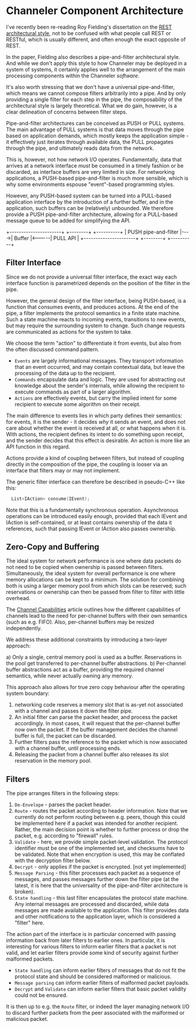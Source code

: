 Channeler Component Architecture
================================

I've recently been re-reading Roy Fielding's dissertation on the [REST
architectural style](https://www.ics.uci.edu/~fielding/pubs/dissertation/top.htm),
not to be confused with what people call REST or RESTful, which is usually
different, and often enough the exact opposite of REST.

In the paper, Fielding also describes a pipe-and-filter architectural style.
And while we don't apply this style to how Channeler may be deployed in
a system of systems, it certainly applies well to the arrangement of the
main processing components within the Channeler *software*.

It's also worth stressing that we don't have a universal pipe-and-filter,
which means we cannot compose filters arbitrarily into a pipe. And by only
providing a single filter for each step in the pipe, the composability of
the architectural style is largely theoretical. What we do gain, however,
is a clear delineation of concerns between filter steps.

Pipe-and-filter architectures can be conceived as PUSH or PULL systems.
The main advantage of PULL systems is that data moves through the pipe
based on application demands, which mostly keeps the application simple - it
effectively just iterates through available data, the PULL propagates through
the pipe, and ultimately reads data from the network.

This is, however, not how network I/O operates. Fundamentally, data that
arrives at a network interface *must* be consumed in a timely fashion or be
discarded, as interface buffers are very limited in size. For networking
applications, a PUSH-based pipe-and-filter is much more sensible, which is
why some environments espouse "event"-based programming styles.

However, any PUSH-based system can be turned into a PULL-based application
interface by the introduction of a further buffer, and in the application,
such buffers can be (relatively) unbounded. We therefore provide a PUSH
pipe-and-filter architecture, allowing for a PULL-based message queue to
be added for simplifying the API.

  +----------------------+     +--------+      +----------+
  | PUSH pipe-and-filter |---->| Buffer |<-----| PULL API |
  +----------------------+     +--------+      +----------+

Filter Interface
----------------

Since we do not provide a universal filter interface, the exact way each
interface function is parametrized depends on the position of the filter in
the pipe.

However, the general design of the filter interface, being PUSH-based, is
a function that consumes events, and produces actions. At the end of the
pipe, a filter implements the protocol semantics in a finite state machine.
Such a state machine reacts to incoming events, transitions to new events,
but may require the surrounding system to change. Such change requests are
communicated as actions for the system to take.

We choose the term "action" to differentiate it from events, but also from
the often discussed command pattern.

- `Events` are largely informational messages. They transport information
  that an event occurred, and may contain contextual data, but leave the
  processing of the data up to the recipient.
- `Commands` encapsulate data and logic. They are used for abstracting out
  knowledge about the sender's internals, while allowing the recipient to
  execute commands as part of a larger algorithm.
- `Actions` are effectively events, but carry the implied intent for some
  recipient to execute some algorithm on their receipt.

The main difference to events lies in which party defines their semantics: for
events, it is the sender - it decides *why* it sends an event, and does not
care about whether the event is received at all, or what happens when it is.
With actions, the recipient defines its intent to do something upon receipt,
and the sender decides that this effect is desirable. An action is more like
an API function in this regard.

Actions provide a kind of coupling between filters, but instead of coupling
directly in the composition of the pipe, the coupling is looser via an
interface that filters may or may not implement.

The generic filter interface can therefore be described in pseudo-C++ like
this:

```cpp
  List<IAction> consume(IEvent);
```

Note that this is a fundamentally synchronous operation. Asynchronous
operations can be introduced easily enough, provided that each IEvent
and IAction is self-contained, or at least contains ownership of the data
it references, such that passing IEvent or IAction also passes ownership.

Zero-Copy and Buffering
-----------------------

The ideal system for network performance is one where data packets do not need
to be copied when ownership is passed between filters. Simultaneously, the ideal
system for overall performance is one where memory allocations can be kept to
a minimum. The solution for combining both is using a larger memory pool from
which slots can be reserved; such reservations or ownership can then be passed
from filter to filter with little overhead.

The [Channel Capabilities](https://reset.substack.com/p/channel-capabilities)
article outlines how the different capabilities of channels lead to the need
for per-channel buffers with their own semantics (such as e.g. FIFO). Also,
per-channel buffers may be resized independently.

We address these additional constraints by introducing a two-layer approach:

a) Only a single, central memory pool is used as a buffer. Reservations in the
   pool get transferred to per-channel buffer abstractions.
b) Per-channel buffer abstractions act as a buffer, providing the required
   channel semantics, while never actually owning any memory.

This approach also allows for true zero copy behaviour after the operating
system boundary:

1. networking code reserves a memory slot that is as-yet not associated with
   a channel and passes it down the filter pipe.
1. An initial filter can parse the packet header, and process the packet
   accordingly. In most cases, it will request that the per-channel buffer
   now own the packet. If the buffer management decides the channel buffer is
   full, the packet can be discarded.
1. Further filters pass the reference to the packet which is now associated
   with a channel buffer, until processing ends.
1. Releasing the packet from a channel buffer also releases its slot reservation
   in the memory pool.

Filters
-------

The pipe arranges filters in the following steps:

1. `De-Envelope` - parses the packet header.
1. `Route` - routes the packet according to header information. Note that we
   currently do not perform routing between e.g. peers, though this could be
   implemented here if a packet was intended for another recipient. Rather, the
   main decision point is whether to further process or drop the packet, e.g.
   according to "firewall" rules.
1. `Validate` - here, we provide simple packet-level validation. The protocol
   identifier must be one of the implemented set, and checksums have to be
   validated. Note that when encryption is used, this may be conflated with the
   decryption filter below.
1. `Decrypt` - only applies if the packet is encrypted. [not yet implemented]
1. `Message Parsing` - this filter processes each packet as a sequence of
   messages, and passes messages further down the filter pipe (at the latest,
   it is here that the universality of the pipe-and-filter architecture is
   broken).
1. `State handling` - this last filter encapsulates the protocol state machine.
   Any internal messages are processed and discarded, while data messages are
   made available to the application.
   This filter provides data and other notifications to the application layer,
   which is considered a "filter" here.

The action part of the interface is in particular concerned with passing
information back from later filters to earlier ones. In particular, it is
interesting for various filters to inform earlier filters that a packet is
not valid, and let earlier filters provide some kind of security against
further malformed packets.

- `State handling` can inform earlier filters of messages that do not fit
  the protocol state and should be considered malformed or malicious.
- `Message parsing` can inform earlier filters of malformed packet payloads.
- `Decrypt` and `Validate` can inform earlier filters that basic packet
  validity could not be ensured.

It is then up to e.g. the `Route` filter, or indeed the layer managing network
I/O to discard further packets from the peer associated with the malformed or
malicious packet.

